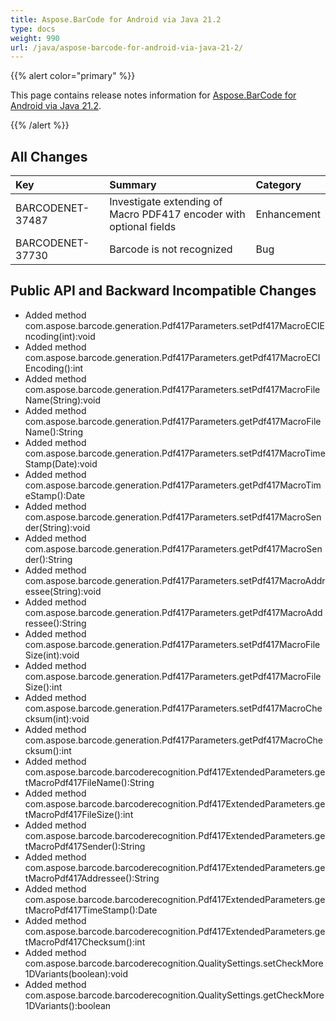 ```yaml
---
title: Aspose.BarCode for Android via Java 21.2
type: docs
weight: 990
url: /java/aspose-barcode-for-android-via-java-21-2/
---
```


{{% alert color="primary" %}} 

This page contains release notes information for [Aspose.BarCode for Android via Java 21.2](https://downloads.aspose.com/barcode/androidjava/new-releases/aspose.barcode-for-android-via-java-21.2/).

{{% /alert %}} 
## **All Changes**

|**Key**|**Summary**|**Category**|
| :- | :- | :- |
|BARCODENET-37487|Investigate extending of Macro PDF417 encoder with optional fields|Enhancement|
|BARCODENET-37730|Barcode is not recognized|Bug|

## **Public API and Backward Incompatible Changes**
- Added method com.aspose.barcode.generation.Pdf417Parameters.setPdf417MacroECIEncoding(int):void
- Added method com.aspose.barcode.generation.Pdf417Parameters.getPdf417MacroECIEncoding():int
- Added method com.aspose.barcode.generation.Pdf417Parameters.setPdf417MacroFileName(String):void
- Added method com.aspose.barcode.generation.Pdf417Parameters.getPdf417MacroFileName():String
- Added method com.aspose.barcode.generation.Pdf417Parameters.setPdf417MacroTimeStamp(Date):void
- Added method com.aspose.barcode.generation.Pdf417Parameters.getPdf417MacroTimeStamp():Date
- Added method com.aspose.barcode.generation.Pdf417Parameters.setPdf417MacroSender(String):void
- Added method com.aspose.barcode.generation.Pdf417Parameters.getPdf417MacroSender():String
- Added method com.aspose.barcode.generation.Pdf417Parameters.setPdf417MacroAddressee(String):void
- Added method com.aspose.barcode.generation.Pdf417Parameters.getPdf417MacroAddressee():String
- Added method com.aspose.barcode.generation.Pdf417Parameters.setPdf417MacroFileSize(int):void
- Added method com.aspose.barcode.generation.Pdf417Parameters.getPdf417MacroFileSize():int
- Added method com.aspose.barcode.generation.Pdf417Parameters.setPdf417MacroChecksum(int):void
- Added method com.aspose.barcode.generation.Pdf417Parameters.getPdf417MacroChecksum():int
- Added method com.aspose.barcode.barcoderecognition.Pdf417ExtendedParameters.getMacroPdf417FileName():String
- Added method com.aspose.barcode.barcoderecognition.Pdf417ExtendedParameters.getMacroPdf417FileSize():int
- Added method com.aspose.barcode.barcoderecognition.Pdf417ExtendedParameters.getMacroPdf417Sender():String
- Added method com.aspose.barcode.barcoderecognition.Pdf417ExtendedParameters.getMacroPdf417Addressee():String
- Added method com.aspose.barcode.barcoderecognition.Pdf417ExtendedParameters.getMacroPdf417TimeStamp():Date
- Added method com.aspose.barcode.barcoderecognition.Pdf417ExtendedParameters.getMacroPdf417Checksum():int
- Added method com.aspose.barcode.barcoderecognition.QualitySettings.setCheckMore1DVariants(boolean):void
- Added method com.aspose.barcode.barcoderecognition.QualitySettings.getCheckMore1DVariants():boolean
